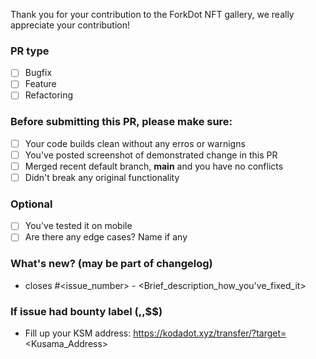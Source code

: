 Thank you for your contribution to the ForkDot NFT gallery, 
we really appreciate your contribution!

### PR type
- [ ] Bugfix
- [ ] Feature
- [ ] Refactoring

### Before submitting this PR, please make sure:
- [ ] Your code builds clean without any erros or warnigns
- [ ] You've posted screenshot of demonstrated change in this PR
- [ ] Merged recent default branch, **main** and you have no conflicts
- [ ] Didn't break any original functionality 

### Optional
- [ ] You've tested it on mobile
- [ ] Are there any edge cases? Name if any 

### What's new? (may be part of changelog)
- closes #<issue_number> - <Brief_description_how_you've_fixed_it>

### If issue had bounty label ($,$$,$$$)
- Fill up your KSM address: https://kodadot.xyz/transfer/?target=<Kusama_Address> 

